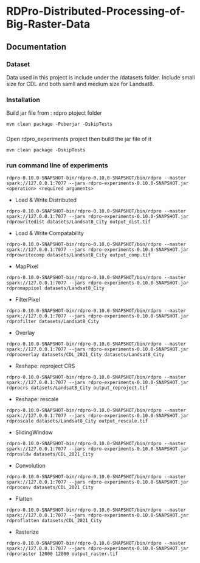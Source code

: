 # RDPro-Distributed-Processing-of-Big-Raster-Data


## Documentation
### Dataset
Data used in this project is include under the /datasets folder.
Include small size for CDL and both samll and medium size for Landsat8.

### Installation
Build jar file from : rdpro ptoject folder
```shell
mvn clean package -Puberjar -DskipTests
```
### 
Open rdpro_experiments project then build the jar file of it
```shell
mvn clean package -DskipTests
```
### run command line of experiments
```shell
rdpro-0.10.0-SNAPSHOT-bin/rdpro-0.10.0-SNAPSHOT/bin/rdpro --master spark://127.0.0.1:7077 --jars rdpro-experiments-0.10.0-SNAPSHOT.jar <operation> <required arguments>
```
- Load & Write Distributed
```shell
rdpro-0.10.0-SNAPSHOT-bin/rdpro-0.10.0-SNAPSHOT/bin/rdpro --master spark://127.0.0.1:7077 --jars rdpro-experiments-0.10.0-SNAPSHOT.jar rdprowritedist datasets/Landsat8_City output_dist.tif
```

- Load & Write Compatability
```shell
rdpro-0.10.0-SNAPSHOT-bin/rdpro-0.10.0-SNAPSHOT/bin/rdpro --master spark://127.0.0.1:7077 --jars rdpro-experiments-0.10.0-SNAPSHOT.jar rdprowritecomp datasets/Landsat8_City output_comp.tif
```

- MapPixel
```shell
rdpro-0.10.0-SNAPSHOT-bin/rdpro-0.10.0-SNAPSHOT/bin/rdpro --master spark://127.0.0.1:7077 --jars rdpro-experiments-0.10.0-SNAPSHOT.jar rdpromappixel datasets/Landsat8_City
```

- FilterPixel
```shell
rdpro-0.10.0-SNAPSHOT-bin/rdpro-0.10.0-SNAPSHOT/bin/rdpro --master spark://127.0.0.1:7077 --jars rdpro-experiments-0.10.0-SNAPSHOT.jar rdprofilter datasets/Landsat8_City
```

- Overlay
```shell
rdpro-0.10.0-SNAPSHOT-bin/rdpro-0.10.0-SNAPSHOT/bin/rdpro --master spark://127.0.0.1:7077 --jars rdpro-experiments-0.10.0-SNAPSHOT.jar rdprooverlay datasets/CDL_2021_City datasets/Landsat8_City
```

- Reshape: reproject CRS
```shell
rdpro-0.10.0-SNAPSHOT-bin/rdpro-0.10.0-SNAPSHOT/bin/rdpro --master spark://127.0.0.1:7077 --jars rdpro-experiments-0.10.0-SNAPSHOT.jar rdprocrs datasets/Landsat8_City output_reproject.tif
```

- Reshape: rescale
```shell
rdpro-0.10.0-SNAPSHOT-bin/rdpro-0.10.0-SNAPSHOT/bin/rdpro --master spark://127.0.0.1:7077 --jars rdpro-experiments-0.10.0-SNAPSHOT.jar rdproscale datasets/Landsat8_City output_rescale.tif
```

- SlidingWindow
```shell
rdpro-0.10.0-SNAPSHOT-bin/rdpro-0.10.0-SNAPSHOT/bin/rdpro --master spark://127.0.0.1:7077 --jars rdpro-experiments-0.10.0-SNAPSHOT.jar rdprosldw datasets/CDL_2021_City
```

- Convolution
```shell
rdpro-0.10.0-SNAPSHOT-bin/rdpro-0.10.0-SNAPSHOT/bin/rdpro --master spark://127.0.0.1:7077 --jars rdpro-experiments-0.10.0-SNAPSHOT.jar rdproconv datasets/CDL_2021_City
```

- Flatten
```shell
rdpro-0.10.0-SNAPSHOT-bin/rdpro-0.10.0-SNAPSHOT/bin/rdpro --master spark://127.0.0.1:7077 --jars rdpro-experiments-0.10.0-SNAPSHOT.jar rdproflatten datasets/CDL_2021_City
```

- Rasterize
```shell
rdpro-0.10.0-SNAPSHOT-bin/rdpro-0.10.0-SNAPSHOT/bin/rdpro --master spark://127.0.0.1:7077 --jars rdpro-experiments-0.10.0-SNAPSHOT.jar rdproraster 12000 12000 output_raster.tif
```
